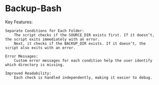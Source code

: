 # Backup-Bash
Key Features:

    Separate Conditions for Each Folder:
        The script checks if the SOURCE_DIR exists first. If it doesn’t, the script exits immediately with an error.
        Next, it checks if the BACKUP_DIR exists. If it doesn’t, the script also exits with an error.

    Error Messages:
        Custom error messages for each condition help the user identify which directory is missing.

    Improved Readability:
        Each check is handled independently, making it easier to debug.

